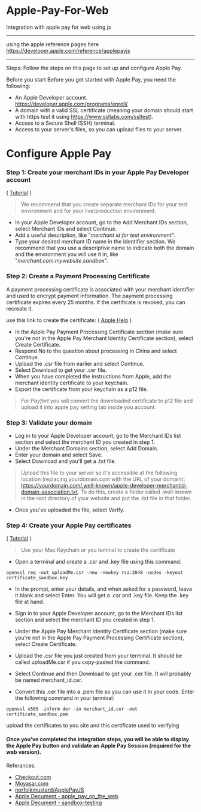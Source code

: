 # Apple-Pay-For-Web
Integration with apple pay for web using js

----------------

using the apple reference pages here https://developer.apple.com/reference/applepayjs

----------------
Steps:
Follow the steps on this page to set up and configure Apple Pay.

Before you start
Before you get started with Apple Pay, you need the following:

- An Apple Developer account. https://developer.apple.com/programs/enroll/
- A domain with a valid SSL certificate (meaning your domain should start with https test it using https://www.ssllabs.com/ssltest).
- Access to a Secure Shell (SSH) terminal.
- Access to your server's files, so you can upload files to your server.



# Configure Apple Pay

### Step 1: Create your merchant IDs in your Apple Pay Developer account
( [Tutorial](https://www.youtube.com/watch?v=tyleAQpV3pg) )

> We recommend that you create separate merchant IDs for your test environment and for your live/production environment.

- In your Apple Developer account, go to the Add Merchant IDs section, select Merchant IDs and select Continue.
- Add a useful description, like "_merchant id for test environment_".
- Type your desired merchant ID name in the Identifier section. We recommend that you use a descriptive name to indicate both the domain and the environment you will use it in, like "_merchant.com.mywebsite.sandbox_".

### Step 2: Create a Payment Processing Certificate

A payment processing certificate is associated with your merchant identifier and used to encrypt payment information. The payment processing certificate expires every 25 months. If the certificate is revoked, you can recreate it.

use this link to create the certificate: ( [Apple Help](https://help.apple.com/developer-account/#/devbfa00fef7?sub=devf31990e3f) )

- In the Apple Pay Payment Processing Certificate section (make sure you're not in the Apple Pay Merchant Identity Certificate section), select Create Certificate.
- Respond No to the question about processing in China and select Continue.
- Upload the .csr file from earlier and select Continue.
- Select Download to get your .cer file.
- When you have completed the instructions from Apple, add the merchant identity certificate to your keychain.
- Export the certificate from your keychain as a p12 file.

> For _Payfort_ you will convert the downloaded certificate to p12 file and upload it into apple pay setting tab inside you account.


### Step 3: Validate your domain

- Log in to your Apple Developer account, go to the Merchant IDs list section and select the merchant ID you created in step 1.
- Under the Merchant Domains section, select Add Domain.
- Enter your domain and select Save.
- Select Download and you'll get a .txt file.
> Upload this file to your server so it's accessible at the following location (replacing yourdomain.com with the URL of your domain): https://yourdomain.com/.well-known/apple-developer-merchantid-domain-association.txt. To do this, create a folder called .well-known in the root directory of your website and put the .txt file in that folder.

- Once you've uploaded the file, select Verify.


### Step 4: Create your Apple Pay certificates
( [Tutorial](https://www.youtube.com/watch?v=3jcQ4qkR8xU) )

> Use your Mac Keychain or you teminal to create the certificate

- Open a terminal and create a .csr and .key file using this command:

```
openssl req -out uploadMe.csr -new -newkey rsa:2048 -nodes -keyout certificate_sandbox.key
```

- In the prompt, enter your details, and when asked for a password, leave it blank and select Enter. You will get a .csr and .key file. Keep the .key file at hand.

- Sign in to your Apple Developer account, go to the Merchant IDs list section and select the merchant ID you created in step 1.

- Under the Apple Pay Merchant Identity Certificate section (make sure you're not in the Apple Pay Payment Processing Certificate section), select Create Certificate.

- Upload the .csr file you just created from your terminal. It should be called uploadMe.csr if you copy-pasted the command.

- Select Continue and then Download to get your .cer file. It will probably be named merchant_id.cer.

- Convert this .cer file into a .pem file so you can use it in your code. Enter the following command in your terminal:

```
openssl x509 -inform der -in merchant_id.cer -out certificate_sandbox.pem
```


upload the certificates to you site and this certificate used to verifying 

#### Once you've completed the integration steps, you will be able to display the Apple Pay button and validate an Apple Pay Session (required for the web version).

Referances:
- [Checkout.com](https://www.checkout.com/docs/payments/payment-methods/wallets/apple-pay/set-up-apple-pay)
- [Moyasar.com](https://moyasar.com/docs/tutorials/apple-pay-setup/)
- [norfolkmustard/ApplePayJS](https://github.com/norfolkmustard/ApplePayJS)
- [Apple Decument - apple_pay_on_the_web](https://developer.apple.com/documentation/apple_pay_on_the_web)
- [Apple Decument - sandbox-testing](https://developer.apple.com/apple-pay/sandbox-testing/)

